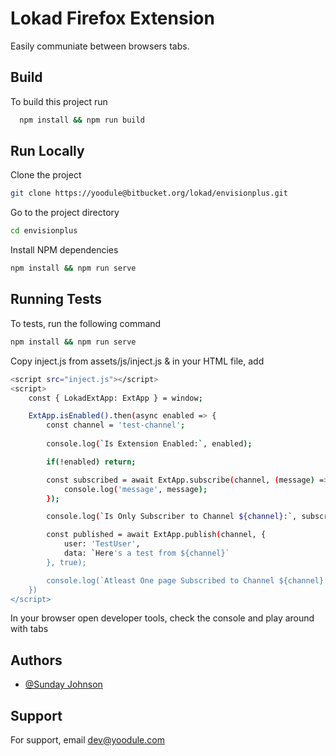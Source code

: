 
# Lokad Firefox Extension

Easily communiate between browsers tabs.
## Build

To build this project run

```bash
  npm install && npm run build
```


## Run Locally

Clone the project

```bash
git clone https://yoodule@bitbucket.org/lokad/envisionplus.git
```

Go to the project directory

```bash
cd envisionplus
```

Install NPM dependencies

```bash
npm install && npm run serve
```

## Running Tests

To tests, run the following command

```bash
npm install && npm run serve
```

Copy inject.js from assets/js/inject.js & in your HTML file, add
```bash
<script src="inject.js"></script>
<script>
    const { LokadExtApp: ExtApp } = window;

    ExtApp.isEnabled().then(async enabled => {
        const channel = 'test-channel';
        
        console.log(`Is Extension Enabled:`, enabled);

        if(!enabled) return;

        const subscribed = await ExtApp.subscribe(channel, (message) => {
            console.log('message', message);
        });

        console.log(`Is Only Subscriber to Channel ${channel}:`, subscribed);

        const published = await ExtApp.publish(channel, {
            user: 'TestUser',
            data: `Here's a test from ${channel}`
        }, true);

        console.log(`Atleast One page Subscribed to Channel ${channel}:`, published);
    })
</script>
```

In your browser open developer tools, check the console and play around with tabs


## Authors

- [@Sunday Johnson](https://www.github.com/sundayj1213)


## Support

For support, email dev@yoodule.com

